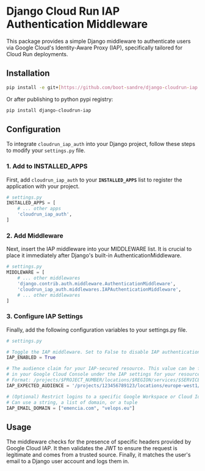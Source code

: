 # Django Cloud Run IAP Authentication Middleware

This package provides a simple Django middleware to authenticate users via
Google Cloud's Identity-Aware Proxy (IAP), specifically tailored for
Cloud Run deployments.

## Installation

```bash
pip install -e git+[https://github.com/boot-sandre/django-cloudrun-iap.git](https://github.com/boot-sandre/django-cloudrun-iap.git#egg=django-cloudrun-iap)
```

Or after publishing to python pypi registry:

```bash
pip install django-cloudrun-iap
```

## Configuration

To integrate `cloudrun_iap_auth` into your Django project, follow these steps to modify your `settings.py` file.

### 1. Add to INSTALLED_APPS

First, add `cloudrun_iap_auth` to your **`INSTALLED_APPS`** list to register the application with your project.

```python
# settings.py
INSTALLED_APPS = [
    # ... other apps
    'cloudrun_iap_auth',
]
```

### 2. Add Middleware

Next, insert the IAP middleware into your MIDDLEWARE list. It is crucial to place it immediately after Django's built-in AuthenticationMiddleware.

```python
# settings.py
MIDDLEWARE = [
    # ... other middlewares
    'django.contrib.auth.middleware.AuthenticationMiddleware',
    'cloudrun_iap_auth.middlewares.IAPAuthenticationMiddleware',
    # ... other middlewares
]
```

### 3. Configure IAP Settings

Finally, add the following configuration variables to your settings.py file.

```python
# settings.py

# Toggle the IAP middleware. Set to False to disable IAP authentication.
IAP_ENABLED = True

# The audience claim for your IAP-secured resource. This value can be found
# in your Google Cloud Console under the IAP settings for your resource.
# Format: /projects/$PROJECT_NUMBER/locations/$REGION/services/$SERVICE
IAP_EXPECTED_AUDIENCE = '/projects/123456789123/locations/europe-west1/services/myawesomedjango'

# (Optional) Restrict logins to a specific Google Workspace or Cloud Identity domain.
# Can use a string, a list of domain, or a tuple
IAP_EMAIL_DOMAIN = ["emencia.com", "velops.eu"]

```

## Usage

The middleware checks for the presence of specific headers provided by
Google Cloud IAP. It then validates the JWT to ensure the request is legitimate
and comes from a trusted source. Finally, it matches the user's email to a
Django user account and logs them in.

